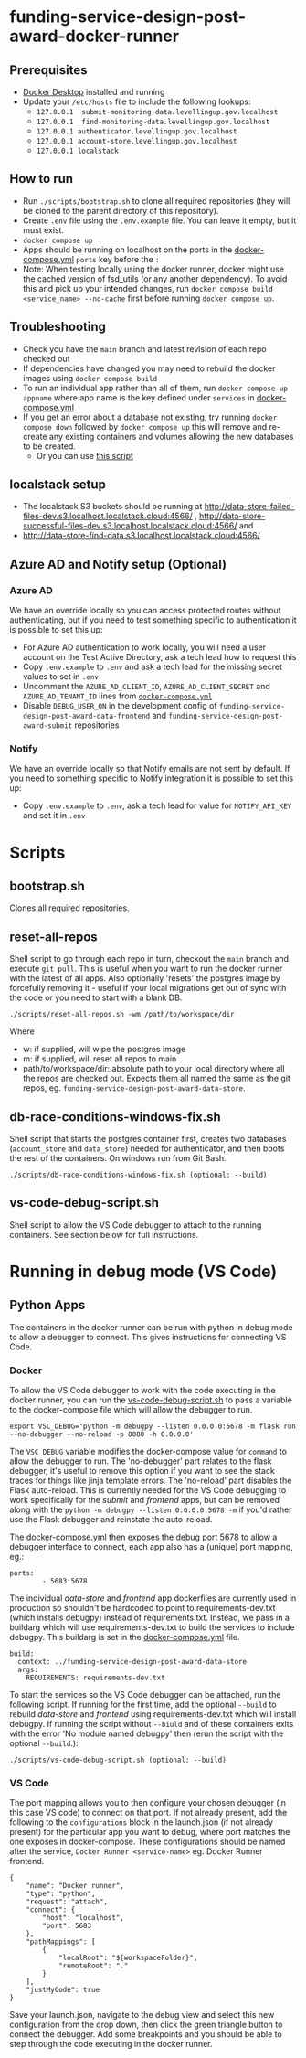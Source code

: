 # funding-service-design-post-award-docker-runner

## Prerequisites
*  [Docker Desktop](https://www.docker.com/products/docker-desktop/) installed and running
* Update your `/etc/hosts` file to include the following lookups:
  * `127.0.0.1  submit-monitoring-data.levellingup.gov.localhost`
  * `127.0.0.1  find-monitoring-data.levellingup.gov.localhost`
  * `127.0.0.1 authenticator.levellingup.gov.localhost`
  * `127.0.0.1 account-store.levellingup.gov.localhost`
  * `127.0.0.1 localstack`

## How to run
* Run `./scripts/bootstrap.sh` to clone all required repositories (they will be cloned to the parent directory of this repository).
* Create `.env` file using the `.env.example` file. You can leave it empty, but it must exist.
* `docker compose up`
* Apps should be running on localhost on the ports in the [docker-compose.yml](docker-compose.yml) `ports` key before the `:`
* Note: When testing locally using the docker runner, docker might use the cached version of fsd_utils (or any another dependency). To avoid this and pick up your intended changes, run `docker compose build <service_name> --no-cache` first before running `docker compose up`.

## Troubleshooting
* Check you have the `main` branch and latest revision of each repo checked out
* If dependencies have changed you may need to rebuild the docker images using `docker compose build`
* To run an individual app rather than all of them, run `docker compose up appname` where app name is the key defined under `services` in [docker-compose.yml](docker-compose.yml) 
* If you get an error about a database not existing, try running `docker compose down` followed by `docker compose up` this will remove and re-create any existing containers and volumes allowing the new databases to be created.
  * Or you can use [this script](#db-race-conditions-windows-fixsh)

## localstack setup
* The localstack S3 buckets should be running at http://data-store-failed-files-dev.s3.localhost.localstack.cloud:4566/ , http://data-store-successful-files-dev.s3.localhost.localstack.cloud:4566/ and
* http://data-store-find-data.s3.localhost.localstack.cloud:4566/

## Azure AD and Notify setup (Optional)

### Azure AD
We have an override locally so you can access protected routes without authenticating, but if you need to test something specific to authentication it is possible to set this up:
* For Azure AD authentication to work locally, you will need a user account on the Test Active Directory, ask a tech lead how to request this
* Copy `.env.example` to `.env` and ask a tech lead for the missing secret values to set in `.env`
* Uncomment the `AZURE_AD_CLIENT_ID`, `AZURE_AD_CLIENT_SECRET` and `AZURE_AD_TENANT_ID` lines from [`docker-compose.yml`](docker-compose.yml)
* Disable `DEBUG_USER_ON` in the development config of `funding-service-design-post-award-data-frontend` and `funding-service-design-post-award-submit` repositories

### Notify
We have an override locally so that Notify emails are not sent by default. If you need to something specific to Notify integration it is possible to set this up:
* Copy `.env.example` to `.env`, ask a tech lead for value for `NOTIFY_API_KEY` and set it in `.env`

# Scripts

## bootstrap.sh
Clones all required repositories.
## reset-all-repos
Shell script to go through each repo in turn, checkout the `main` branch and execute `git pull`. This is useful when you want to run the docker runner with the latest of all apps. Also optionally 'resets' the postgres image by forcefully removing it - useful if your local migrations get out of sync with the code or you need to start with a blank DB.

    ./scripts/reset-all-repos.sh -wm /path/to/workspace/dir

Where
- w: if supplied, will wipe the postgres image
- m: if supplied, will reset all repos to main
- path/to/workspace/dir: absolute path to your local directory where all the repos are checked out. Expects them all named the same as the git repos, eg. `funding-service-design-post-award-data-store`.

## db-race-conditions-windows-fix.sh
Shell script that starts the postgres container first, creates two databases (`account_store` and `data_store`) needed
for authenticator, and then boots the rest of the containers. On windows run from Git Bash.

    ./scripts/db-race-conditions-windows-fix.sh (optional: --build)

## vs-code-debug-script.sh
Shell script to allow the VS Code debugger to attach to the running containers. See section below for full instructions.

# Running in debug mode (VS Code)
## Python Apps
The containers in the docker runner can be run with python in debug mode to allow a debugger to connect. This gives instructions for connecting VS Code.

### Docker

To allow the VS Code debugger to work with the code executing in the docker runner, you can run the [vs-code-debug-script.sh](./scripts/vs-code-debug-script.sh) to pass a variable to the docker-compose file which will allow the debugger to run. 

    export VSC_DEBUG='python -m debugpy --listen 0.0.0.0:5678 -m flask run --no-debugger --no-reload -p 8080 -h 0.0.0.0'

The `VSC_DEBUG` variable modifies the docker-compose value for `command` to allow the debugger to run. The 'no-debugger' part relates to the flask debugger, it's useful to remove this option if you want to see the stack traces for things like jinja template errors. The 'no-reload' part disables the Flask auto-reload. This is currently needed for the VS Code debugging to work specifically for the *submit* and *frontend* apps, but can be removed along with the `python -m debugpy --listen 0.0.0.0:5678 -m` if you'd rather use the Flask debugger and reinstate the auto-reload.

The [docker-compose.yml](docker-compose.yml) then exposes the debug port 5678 to allow a debugger interface to connect, each app also has a (unique) port mapping, eg.:

    ports:
            - 5683:5678

The individual *data-store* and *frontend* app dockerfiles are currently used in production so shouldn't be hardcoded to point to requirements-dev.txt (which installs debugpy) instead of requirements.txt. Instead, we pass in a buildarg which will use requirements-dev.txt to build the services to include debugpy. This buildarg is set in the [docker-compose.yml](docker-compose.yml) file.

    build:
      context: ../funding-service-design-post-award-data-store
      args: 
        REQUIREMENTS: requirements-dev.txt

To start the services so the VS Code debugger can be attached, run the following script. If running for the first time, add the optional `--build` to rebuild *data-store* and *frontend* using requirements-dev.txt which will install debugpy. If running the script without `--biuld` and of these containers exits with the error 'No module named debugpy' then rerun the script with the optional `--build`.):

    ./scripts/vs-code-debug-script.sh (optional: --build)

### VS Code

The port mapping allows you to then configure your chosen debugger (in this case VS code) to connect on that port. If not already present, add the following to the `configurations` block in the launch.json (if not already present) for the particular app you want to debug, where port matches the one exposes in docker-compose. These configurations should be named after the service, `Docker Runner <service-name>` eg. Docker Runner frontend.


    {
        "name": "Docker runner",
        "type": "python",
        "request": "attach",
        "connect": {
            "host": "localhost",
            "port": 5683
        },
        "pathMappings": [
            {
                "localRoot": "${workspaceFolder}",
                "remoteRoot": "."
            }
        ],
        "justMyCode": true
    }

Save your launch.json, navigate to the debug view and select this new configuration from the drop down, then click the green triangle button to connect the debugger. Add some breakpoints and you should be able to step through the code executing in the docker runner.
